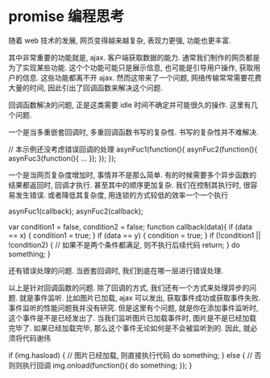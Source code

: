 # promise 编程思考

随着 web 技术的发展, 网页变得越来越复杂, 表现力更强, 功能也更丰富. 

其中非常重要的功能就是, ajax. 客户端获取数据的能力. 通常我们制作的网页都是为了实现某些功能. 这个个功能可能只是展示信息, 也可能是引导用户操作, 获取用户的信息. 这些功能都离不开 ajax. 然而这带来了一个问题, 网络传输常常需要花费大量的时间, 因此引出了回调函数来解决这个问题.

回调函数解决的问题, 正是这类需要 idle 时间不确定并可能很久的操作. 这里有几个问题.

一个是当多重嵌套回调时, 多重回调函数书写的复杂性. 书写的复杂性并不难解决.

// 本示例还没考虑错误回调的处理
asynFuc1(function(){
	asynFuc2(function(){
		asynFuc3(function(){
			...
		});
	});
});


一个是当网页复杂度增加时, 事情并不是那么简单. 有的时候需要多个异步函数的结果都返回时, 回调才执行. 甚至其中的顺序更加复杂. 我们在控制其执行时, 很容易发生错误. 或者降低其复杂度, 用连锁的方式较低的效率一个一个执行

asynFuc1(callback);
asynFuc2(callback);

var condition1 = false,
  condition2 = false;
function callback(data){
	if (data == x) {
		condition1 = true;
	}
	if (data == y) {
		condition = true;
	}
	if (!condition1 || !condition2) { // 如果不是两个条件都满足, 则不执行后续代码
		return;
	}
	do something;
}


还有错误处理的问题. 当嵌套回调时, 我们到底在哪一层进行错误处理.

以上是针对回调函数的问题. 除了回调的方式, 我们还有一个方式来处理异步的问题. 就是事件监听. 比如图片已加载, ajax 可以发出, 获取事件成功或获取事件失败. 事件监听的性能问题我并没有研究. 但是这里有个问题, 就是你在添加事件监听时, 这个事件是不是已经发出了. 当我们监听图片已加载事件时, 图片是不是已经加载完毕了. 如果已经加载完毕, 那么这个事件无论如何是不会被监听到的. 因此, 就必须将代码谢伟

if (img.hasload) { // 图片已经加载, 则直接执行代码
	do something;
} else { // 否则则执行回调
	img.onload(function(){
	do something;
	});
}

